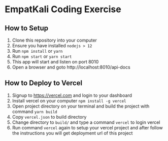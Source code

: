 # EmpatKali Coding Exercise

## How to Setup

1. Clone this repository into your computer
2. Ensure you have installed `nodejs > 12`
3. Run `npm install` or `yarn`
4. Run `npm start` or `yarn start`
5. This app will start and listen on port 8010
6. Open a browser and goto http://localhost:8010/api-docs

## How to Deploy to Vercel

1. Signup to https://vercel.com and login to your dashboard
2. Install vercel on your computer `npm install -g vercel`
3. Open project directory on your terminal and build the project with command `yarn build`
4. Copy `vercel.json` to build directory
5. Change directory to `build/` and type a command `vercel` to login vercel
5. Run command `vercel` again to setup your vercel project and after follow the instructions you will get deployment url of this project

